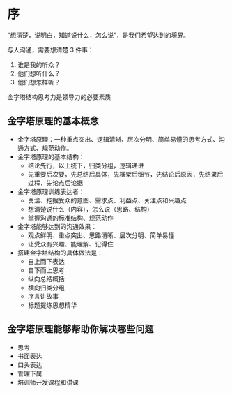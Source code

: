 # 序

“想清楚，说明白，知道说什么，怎么说”，是我们希望达到的境界。

与人沟通，需要想清楚 3 件事：

1. 谁是我的听众？
2. 他们想听什么？
3. 他们想怎样听？

金字塔结构思考力是领导力的必要素质

## 金字塔原理的基本概念

- 金字塔原理：一种重点突出、逻辑清晰、层次分明、简单易懂的思考方式、沟通方式、规范动作。
- 金字塔原理的基本结构：
  - 结论先行，以上统下，归类分组，逻辑递进
  - 先重要后次要，先总结后具体，先框架后细节，先结论后原因，先结果后过程，先论点后论据
- 金字塔原理训练表达者：
  - 关注、挖掘受众的意图、需求点、利益点、关注点和兴趣点
  - 想清楚说什么（内容），怎么说（思路、结构）
  - 掌握沟通的标准结构、规范动作
- 金字塔能够达到的沟通效果：
  - 观点鲜明、重点突出、思路清晰、层次分明、简单易懂
  - 让受众有兴趣、能理解、记得住
- 搭建金字塔结构的具体做法是：
  - 自上而下表达
  - 自下而上思考
  - 纵向总结概括
  - 横向归类分组
  - 序言讲故事
  - 标题提炼思想精华

## 金字塔原理能够帮助你解决哪些问题

- 思考
- 书面表达
- 口头表达
- 管理下属
- 培训师开发课程和讲课
